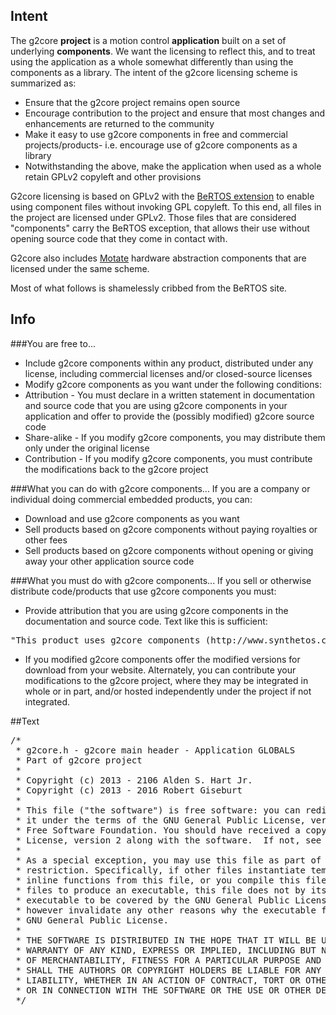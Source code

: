 ## Intent
The g2core **project** is a motion control **application** built on a set of underlying **components**. We want the licensing to reflect this, and to treat using the application as a whole somewhat differently than using the components as a library. The intent of the g2core licensing scheme is summarized as:
* Ensure that the g2core project remains open source
* Encourage contribution to the project and ensure that most changes and enhancements are returned to the community
* Make it easy to use g2core components in free and commercial projects/products- i.e. encourage use of g2core components as a library
* Notwithstanding the above, make the application when used as a whole retain GPLv2 copyleft and other provisions 

G2core licensing is based on GPLv2 with the [BeRTOS extension](http://www.bertos.org/discover/license) to enable using component files without invoking GPL copyleft. To this end, all files in the project are licensed under GPLv2. Those files that are considered "components" carry the BeRTOS exception, that allows their use without opening source code that they come in contact with. 

G2core also includes [Motate](https://github.com/synthetos/Motate) hardware abstraction components that are licensed under the same scheme. 

Most of what follows is shamelessly cribbed from the BeRTOS site.

## Info
###You are free to...
* Include g2core components within any product, distributed under any license, including commercial licenses and/or closed-source licenses
* Modify g2core components as you want under the following conditions:
 * Attribution - You must declare in a written statement in documentation and source code that you are using g2core components in your application and offer to provide the (possibly modified) g2core source code
 * Share-alike - If you modify g2core components, you may distribute them only under the original license
 * Contribution - If you modify g2core components, you must contribute the modifications back to the g2core project

###What you can do with g2core components...
If you are a company or individual doing commercial embedded products, you can:
* Download and use g2core components as you want
* Sell products based on g2core components without paying royalties or other fees
* Sell products based on g2core components without opening or giving away your other application source code

###What you must do with g2core components...
If you sell or otherwise distribute code/products that use g2core components you must:
* Provide attribution that you are using g2core components in the documentation and source code. Text like this is sufficient:
<pre>
"This product uses g2core components (http://www.synthetos.com), Copyright 2013 - 2016"
</pre>
* If you modified g2core components offer the modified versions for download from your website. Alternately, you can contribute your modifications to the g2core project, where they may be integrated in whole or in part, and/or hosted independently under the project if not integrated.

##Text
<pre>
/*
 * g2core.h - g2core main header - Application GLOBALS 
 * Part of g2core project
 *
 * Copyright (c) 2013 - 2106 Alden S. Hart Jr. 
 * Copyright (c) 2013 - 2016 Robert Giseburt
 *
 * This file ("the software") is free software: you can redistribute it and/or modify 
 * it under the terms of the GNU General Public License, version 2 as published by the 
 * Free Software Foundation. You should have received a copy of the GNU General Public 
 * License, version 2 along with the software.  If not, see <http://www.gnu.org/licenses/>.
 * 
 * As a special exception, you may use this file as part of a software library without 
 * restriction. Specifically, if other files instantiate templates or use macros or
 * inline functions from this file, or you compile this file and link it with  other 
 * files to produce an executable, this file does not by itself cause the resulting 
 * executable to be covered by the GNU General Public License. This exception does not 
 * however invalidate any other reasons why the executable file might be covered by the 
 * GNU General Public License. 
 *
 * THE SOFTWARE IS DISTRIBUTED IN THE HOPE THAT IT WILL BE USEFUL, BUT WITHOUT ANY 
 * WARRANTY OF ANY KIND, EXPRESS OR IMPLIED, INCLUDING BUT NOT LIMITED TO THE WARRANTIES
 * OF MERCHANTABILITY, FITNESS FOR A PARTICULAR PURPOSE AND NONINFRINGEMENT. IN NO EVENT 
 * SHALL THE AUTHORS OR COPYRIGHT HOLDERS BE LIABLE FOR ANY CLAIM, DAMAGES OR OTHER 
 * LIABILITY, WHETHER IN AN ACTION OF CONTRACT, TORT OR OTHERWISE, ARISING FROM, OUT OF 
 * OR IN CONNECTION WITH THE SOFTWARE OR THE USE OR OTHER DEALINGS IN THE SOFTWARE.
 */
</pre>